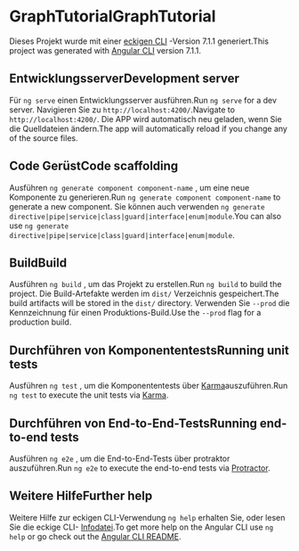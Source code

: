 # <a name="graphtutorial"></a><span data-ttu-id="201f0-101">GraphTutorial</span><span class="sxs-lookup"><span data-stu-id="201f0-101">GraphTutorial</span></span>

<span data-ttu-id="201f0-102">Dieses Projekt wurde mit einer [eckigen CLI](https://github.com/angular/angular-cli) -Version 7.1.1 generiert.</span><span class="sxs-lookup"><span data-stu-id="201f0-102">This project was generated with [Angular CLI](https://github.com/angular/angular-cli) version 7.1.1.</span></span>

## <a name="development-server"></a><span data-ttu-id="201f0-103">Entwicklungsserver</span><span class="sxs-lookup"><span data-stu-id="201f0-103">Development server</span></span>

<span data-ttu-id="201f0-104">Für `ng serve` einen Entwicklungsserver ausführen.</span><span class="sxs-lookup"><span data-stu-id="201f0-104">Run `ng serve` for a dev server.</span></span> <span data-ttu-id="201f0-105">Navigieren Sie zu `http://localhost:4200/`.</span><span class="sxs-lookup"><span data-stu-id="201f0-105">Navigate to `http://localhost:4200/`.</span></span> <span data-ttu-id="201f0-106">Die APP wird automatisch neu geladen, wenn Sie die Quelldateien ändern.</span><span class="sxs-lookup"><span data-stu-id="201f0-106">The app will automatically reload if you change any of the source files.</span></span>

## <a name="code-scaffolding"></a><span data-ttu-id="201f0-107">Code Gerüst</span><span class="sxs-lookup"><span data-stu-id="201f0-107">Code scaffolding</span></span>

<span data-ttu-id="201f0-108">Ausführen `ng generate component component-name` , um eine neue Komponente zu generieren.</span><span class="sxs-lookup"><span data-stu-id="201f0-108">Run `ng generate component component-name` to generate a new component.</span></span> <span data-ttu-id="201f0-109">Sie können auch verwenden `ng generate directive|pipe|service|class|guard|interface|enum|module`.</span><span class="sxs-lookup"><span data-stu-id="201f0-109">You can also use `ng generate directive|pipe|service|class|guard|interface|enum|module`.</span></span>

## <a name="build"></a><span data-ttu-id="201f0-110">Build</span><span class="sxs-lookup"><span data-stu-id="201f0-110">Build</span></span>

<span data-ttu-id="201f0-111">Ausführen `ng build` , um das Projekt zu erstellen.</span><span class="sxs-lookup"><span data-stu-id="201f0-111">Run `ng build` to build the project.</span></span> <span data-ttu-id="201f0-112">Die Build-Artefakte werden im `dist/` Verzeichnis gespeichert.</span><span class="sxs-lookup"><span data-stu-id="201f0-112">The build artifacts will be stored in the `dist/` directory.</span></span> <span data-ttu-id="201f0-113">Verwenden Sie `--prod` die Kennzeichnung für einen Produktions-Build.</span><span class="sxs-lookup"><span data-stu-id="201f0-113">Use the `--prod` flag for a production build.</span></span>

## <a name="running-unit-tests"></a><span data-ttu-id="201f0-114">Durchführen von Komponententests</span><span class="sxs-lookup"><span data-stu-id="201f0-114">Running unit tests</span></span>

<span data-ttu-id="201f0-115">Ausführen `ng test` , um die Komponententests über [Karma](https://karma-runner.github.io)auszuführen.</span><span class="sxs-lookup"><span data-stu-id="201f0-115">Run `ng test` to execute the unit tests via [Karma](https://karma-runner.github.io).</span></span>

## <a name="running-end-to-end-tests"></a><span data-ttu-id="201f0-116">Durchführen von End-to-End-Tests</span><span class="sxs-lookup"><span data-stu-id="201f0-116">Running end-to-end tests</span></span>

<span data-ttu-id="201f0-117">Ausführen `ng e2e` , um die End-to-End-Tests [](http://www.protractortest.org/)über protraktor auszuführen.</span><span class="sxs-lookup"><span data-stu-id="201f0-117">Run `ng e2e` to execute the end-to-end tests via [Protractor](http://www.protractortest.org/).</span></span>

## <a name="further-help"></a><span data-ttu-id="201f0-118">Weitere Hilfe</span><span class="sxs-lookup"><span data-stu-id="201f0-118">Further help</span></span>

<span data-ttu-id="201f0-119">Weitere Hilfe zur eckigen CLI-Verwendung `ng help` erhalten Sie, oder lesen Sie die eckige CLI- [Infodatei](https://github.com/angular/angular-cli/blob/master/README.md).</span><span class="sxs-lookup"><span data-stu-id="201f0-119">To get more help on the Angular CLI use `ng help` or go check out the [Angular CLI README](https://github.com/angular/angular-cli/blob/master/README.md).</span></span>
